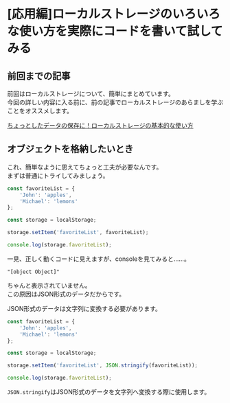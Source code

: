 # [応用編]ローカルストレージのいろいろな使い方を実際にコードを書いて試してみる  

## 前回までの記事  
前回はローカルストレージについて、簡単にまとめています。  
今回の詳しい内容に入る前に、前の記事でローカルストレージのあらましを学ぶことをオススメします。  

[ちょっとしたデータの保存に！ローカルストレージの基本的な使い方](https://haru0101.github.io/velosa/articles/localstorage.html)  

## オブジェクトを格納したいとき  
これ、簡単なように思えてちょっと工夫が必要なんです。  
まずは普通にトライしてみましょう。  

```js
const favoriteList = {
    'John': 'apples',
    'Michael': 'lemons'
};

const storage = localStorage;

storage.setItem('favoriteList', favoriteList);

console.log(storage.favoriteList);
```

一見、正しく動くコードに見えますが、consoleを見てみると……。  

```
"[object Object]"
```

ちゃんと表示されていません。  
この原因はJSON形式のデータだからです。  

JSON形式のデータは文字列に変換する必要があります。  

```js
const favoriteList = {
    'John': 'apples',
    'Michael': 'lemons'
};

const storage = localStorage;

storage.setItem('favoriteList', JSON.stringify(favoriteList));

console.log(storage.favoriteList);
```

`JSON.stringify`はJSON形式のデータを文字列へ変換する際に使用します。  



## 

## 

## 